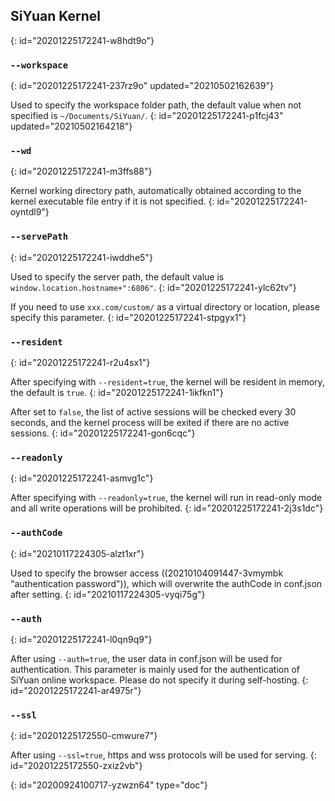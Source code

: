 ## SiYuan Kernel
{: id="20201225172241-w8hdt9o"}

### `--workspace`
{: id="20201225172241-237rz9o" updated="20210502162639"}

Used to specify the workspace folder path, the default value when not specified is `~/Documents/SiYuan/`.
{: id="20201225172241-p1fcj43" updated="20210502164218"}

### `--wd`
{: id="20201225172241-m3ffs88"}

Kernel working directory path, automatically obtained according to the kernel executable file entry if it is not specified.
{: id="20201225172241-oyntdl9"}

### `--servePath`
{: id="20201225172241-iwddhe5"}

Used to specify the server path, the default value is `window.location.hostname+":6806"`.
{: id="20201225172241-ylc62tv"}

If you need to use `xxx.com/custom/` as a virtual directory or location, please specify this parameter.
{: id="20201225172241-stpgyx1"}

### `--resident`
{: id="20201225172241-r2u4sx1"}

After specifying with `--resident=true`, the kernel will be resident in memory, the default is `true`.
{: id="20201225172241-1ikfkn1"}

After set to `false`, the list of active sessions will be checked every 30 seconds, and the kernel process will be exited if there are no active sessions.
{: id="20201225172241-gon6cqc"}

### `--readonly`
{: id="20201225172241-asmvg1c"}

After specifying with `--readonly=true`, the kernel will run in read-only mode and all write operations will be prohibited.
{: id="20201225172241-2j3s1dc"}

### `--authCode`
{: id="20210117224305-alzt1xr"}

Used to specify the browser access ((20210104091447-3vmymbk "authentication password")), which will overwrite the authCode in conf.json after setting.
{: id="20210117224305-vyqi75g"}

### `--auth`
{: id="20201225172241-l0qn9q9"}

After using `--auth=true`, the user data in conf.json will be used for authentication. This parameter is mainly used for the authentication of SiYuan online workspace. Please do not specify it during self-hosting.
{: id="20201225172241-ar4975r"}

### `--ssl`
{: id="20201225172550-cmwure7"}

After using `--ssl=true`, https and wss protocols will be used for serving.
{: id="20201225172550-zxiz2vb"}


{: id="20200924100717-yzwzn64" type="doc"}
